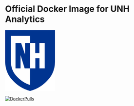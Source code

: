 # Official Docker Image for UNH Analytics
<img src="EmblemDigital_RGB.png" height=200>

[![DockerPulls](https://img.shields.io/docker/pulls/alexandercbooth/unhanalytics.svg)](https://registry.hub.docker.com/u/alexandercbooth/unh/)
